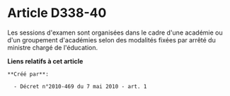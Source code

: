 # Article D338-40

Les sessions d'examen sont organisées dans le cadre d'une académie ou d'un groupement d'académies selon des modalités fixées
par arrêté du ministre chargé de l'éducation.

**Liens relatifs à cet article**

	**Créé par**:

	  - Décret n°2010-469 du 7 mai 2010 - art. 1
